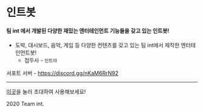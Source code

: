 # 인트봇

#### 팀 int 에서 개발된 다양한 재밌는 엔터테인먼트 기능들을 갖고 있는 인트봇!

* 도박, 대시보드, 음악, 게임 등 다양한 컨텐츠를 갖고 있는 팀 int에서 제작한 엔터테인먼트봇!
    * 접두사 - `인트야`

서포트 서버 - https://discord.gg/nKaM6RrN92

<hr/>

[이곳](https://discord.com/api/oauth2/authorize?client_id=798709769929621506&permissions=3264064&scope=bot)을 눌러 초대하여 사용해보세요!

2020 Team int.
